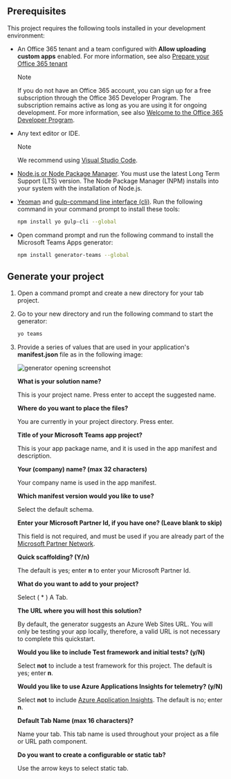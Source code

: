 ## Prerequisites

This project requires the following tools installed in your development environment:

- An Office 365 tenant and a team configured with **Allow uploading custom apps** enabled. For more information, see also [Prepare your Office 365 tenant](~/concepts/build-and-test/prepare-your-o365-tenant.md)

    >[!NOTE]
    >If you do not have an Office 365 account, you can sign up for a free subscription through the Office 365 Developer Program. The subscription remains active as long as you are using it for ongoing development. For more information, see also [Welcome to the Office 365 Developer Program](/OfficeDev/office-dev-program-docs/docs/office-365-developer-program.md).

- Any text editor or IDE.

    > [!NOTE]
    > We recommend using [Visual Studio Code](https://code.visualstudio.com/download).

- [Node.js or Node Package Manager](https://nodejs.org/en/). You must use the latest Long Term Support (LTS) version. The Node Package Manager (NPM) installs into your system with the installation of Node.js.

- [Yeoman](https://yeoman.io/) and [gulp-command line interface (cli)](https://www.npmjs.com/package/gulp-cli). Run the following command in your command prompt to install these tools:

    ```bash
    npm install yo gulp-cli --global
    ```

- Open command prompt and run the following command to install the Microsoft Teams Apps generator:

    ```bash
    npm install generator-teams --global
    ```

## Generate your project

1. Open a command prompt and create a new directory for your tab project.

1. Go to your new directory and run the following command to start the generator:

    ```bash
    yo teams
    ```

1. Provide a series of values that are used in your application's **manifest.json** file as in the following image:

    ![generator opening screenshot](/microsoftteams/platform/assets/images/tab-images/teamsTabScreenshot.PNG)

    **What is your solution name?**

    This is your project name. Press enter to accept the suggested name.

    **Where do you want to place the files?**

    You are currently in your project directory. Press enter.

    **Title of your Microsoft Teams app project?**

    This is your app package name, and it is used in the app manifest and description.

    **Your (company) name? (max 32 characters)**

    Your company name is used in the app manifest.

    **Which manifest version would you like to use?**

    Select the default schema.

    **Enter your Microsoft Partner Id, if you have one? (Leave blank to skip)**
    
    This field is not required, and must be used if you are already part of the [Microsoft Partner Network](https://partner.microsoft.com).

    **Quick scaffolding? (Y/n)**

    The default is yes; enter **n** to enter your Microsoft Partner Id.

    **What do you want to add to your project?**

    Select ( &ast; ) A Tab.

    **The URL where you will host this solution?**

    By default, the generator suggests an Azure Web Sites URL. You will only be testing your app locally, therefore, a valid URL is not necessary to complete this quickstart.

    **Would you like to include Test framework and initial tests? (y/N)**

    Select **not** to include a test framework for this project. The default is yes; enter **n**.

    **Would you like to use Azure Applications Insights for telemetry? (y/N)**

    Select **not** to include [Azure Application Insights](/azure-docs/articles/azure-monitor/app/app-insights-overview.md). The default is no; enter **n**.

    **Default Tab Name (max 16 characters)?**

    Name your tab. This tab name is used throughout your project as a file or URL path component.

    **Do you want to create a configurable or static tab?**

    Use the arrow keys to select static tab.
